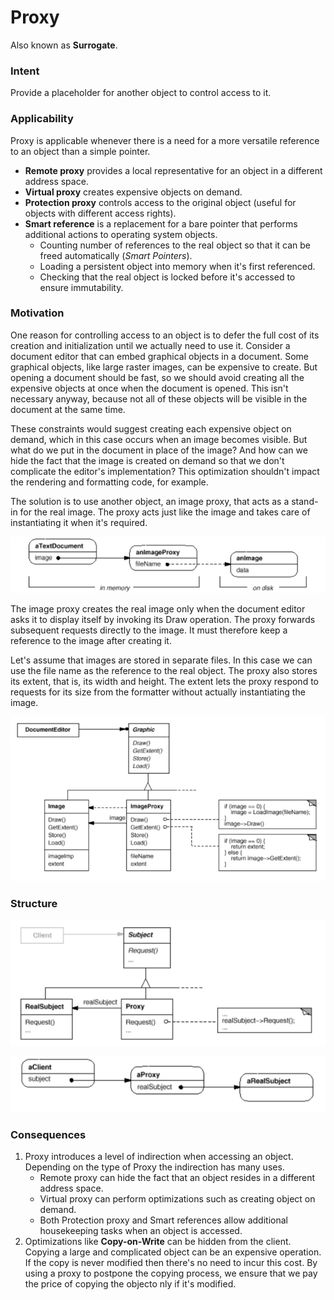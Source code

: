 # Proxy

Also known as __Surrogate__.

### Intent

Provide a placeholder for another object to control access to it.

### Applicability

Proxy is applicable whenever there is a need for a more versatile reference to an object than a simple pointer.
* __Remote proxy__ provides a local representative for an object in a different address space.
* __Virtual proxy__ creates expensive objects on demand.
* __Protection proxy__ controls access to the original object (useful for objects with different access rights).
* __Smart reference__ is a replacement for a bare pointer that performs additional actions to operating system objects.
    * Counting number of references to the real object so that it can be freed automatically (_Smart Pointers_).
    * Loading a persistent object into memory when it's first referenced.
    * Checking that the real object is locked before it's accessed to ensure immutability.

### Motivation

One reason for controlling access to an object is to defer the full cost of its creation and initialization until we actually need to use it. Consider a document editor that can embed graphical objects in a document. Some graphical objects, like large raster images, can be expensive to create. But opening a document should be fast, so we should avoid creating all the expensive objects at once when the document is opened. This isn't necessary anyway, because not all of these objects will be visible in the document at the same time.

These constraints would suggest creating each expensive object on demand, which in this case occurs when an image becomes visible. But what do we put in the document in place of the image? And how can we hide the fact that the image is created on demand so that we don't complicate the editor's implementation? This optimization shouldn't impact the rendering and formatting code, for example.

The solution is to use another object, an image proxy, that acts as a stand-in for the real image. The proxy acts just like the image and takes care of instantiating it when it's required.

![proxy example](./proxy-example.png)

The image proxy creates the real image only when the document editor asks it to display itself by invoking its Draw operation. The proxy forwards subsequent requests directly to the image. It must therefore keep a reference to the image after creating it.

Let's assume that images are stored in separate files. In this case we can use the file name as the reference to the real object. The proxy also stores its extent, that is, its width and height. The extent lets the proxy respond to requests for its size from the formatter without actually instantiating the image.

![proxy example 2](./proxy-example-2.png)

### Structure

![proxy structure](./proxy-structure.png)

![proxy sharing](./proxy-structure-2.png)

### Consequences

1. Proxy introduces a level of indirection when accessing an object. Depending on the type of Proxy the indirection has many uses.
    * Remote proxy can hide the fact that an object resides in a different address space.
    * Virtual proxy can perform optimizations such as creating object on demand.
    * Both Protection proxy and Smart references allow additional housekeeping tasks when an object is accessed.
2. Optimizations like __Copy-on-Write__ can be hidden from the client. Copying a large and complicated object can be an expensive operation. If the copy is never modified then there's no need to incur this cost. By using a proxy to postpone the copying process, we ensure that we pay the price of copying the objecto nly if it's modified.